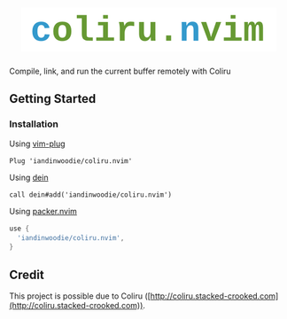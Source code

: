 <h1 align="center">
  <img src="assets/coliru-nvim-logo.svg" alt="coliru.nvim">
</h1>

Compile, link, and run the current buffer remotely with Coliru

## Getting Started

### Installation

Using [vim-plug](https://github.com/junegunn/vim-plug)

```viml
Plug 'iandinwoodie/coliru.nvim'
```

Using [dein](https://github.com/Shougo/dein.vim)

```viml
call dein#add('iandinwoodie/coliru.nvim')
```
Using [packer.nvim](https://github.com/wbthomason/packer.nvim)

```lua
use {
  'iandinwoodie/coliru.nvim',
}
```

## Credit

This project is possible due to Coliru
([http://coliru.stacked-crooked.com](http://coliru.stacked-crooked.com)).
